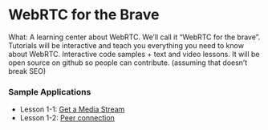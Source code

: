 # WebRTC for the Brave

What: A learning center about WebRTC. We’ll call it “WebRTC for the brave”. Tutorials will be interactive and teach you everything you need to know about WebRTC. Interactive code samples + text and video lessons. It will be open source on github so people can contribute. (assuming that doesn’t break SEO)

### Sample Applications

- Lesson 1-1: [Get a Media Stream](https://getstream.github.io/webrtc-for-the-brave/lesson01/index.html)
- Lesson 1-2: [Peer connection](https://getstream.github.io/webrtc-for-the-brave/lesson02/index.html)
